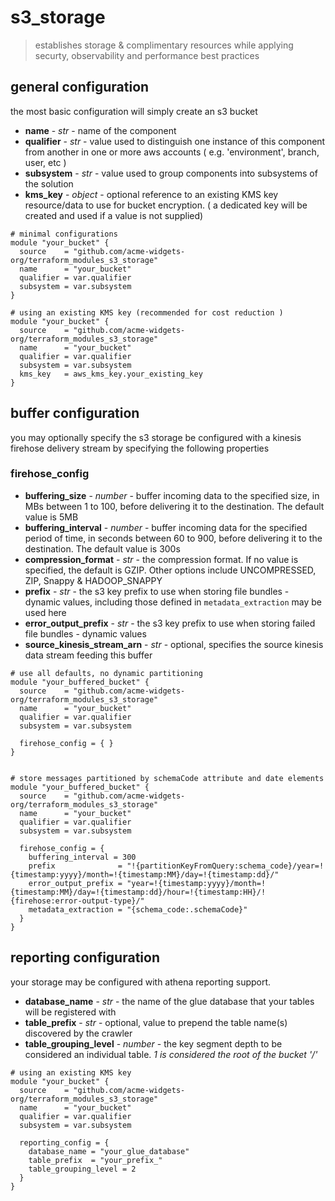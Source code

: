 # s3_storage

> establishes storage & complimentary resources while applying securty, observability and performance best practices


## general configuration

the most basic configuration will simply create an s3 bucket

- **name** - _str_ - name of the component
- **qualifier** - _str_ - value used to distinguish one instance of this component from another in one or more aws accounts ( e.g. 'environment', branch, user, etc )
- **subsystem** - _str_ - value used to group components into subsystems of the solution
- **kms_key** - _object_ - optional reference to an existing KMS key resource/data to use for bucket encryption. ( a dedicated key will be created and used if a value is not supplied)

```hcl
# minimal configurations
module "your_bucket" {
  source    = "github.com/acme-widgets-org/terraform_modules_s3_storage"
  name      = "your_bucket"
  qualifier = var.qualifier
  subsystem = var.subsystem
}

# using an existing KMS key (recommended for cost reduction )
module "your_bucket" {
  source    = "github.com/acme-widgets-org/terraform_modules_s3_storage"
  name      = "your_bucket"
  qualifier = var.qualifier
  subsystem = var.subsystem
  kms_key   = aws_kms_key.your_existing_key
}
```

## buffer configuration

you may optionally specify the s3 storage be configured with a kinesis firehose delivery stream by specifying the following properties

### firehose_config

- **buffering_size** - _number_ - buffer incoming data to the specified size, in MBs between 1 to 100, before delivering it to the destination. The default value is 5MB
- **buffering_interval** - _number_ - buffer incoming data for the specified period of time, in seconds between 60 to 900, before delivering it to the destination. The default value is 300s
- **compression_format** - _str_ - the compression format. If no value is specified, the default is GZIP. Other options include UNCOMPRESSED, ZIP, Snappy & HADOOP_SNAPPY
- **prefix** - _str_ - the s3 key prefix to use when storing file bundles - dynamic values, including those defined in `metadata_extraction` may be used here
- **error_output_prefix** - _str_ - the s3 key prefix to use when storing failed file bundles - dynamic values
- **source_kinesis_stream_arn** - _str_ - optional, specifies the source kinesis data stream feeding this buffer

```hcl
# use all defaults, no dynamic partitioning
module "your_buffered_bucket" {
  source    = "github.com/acme-widgets-org/terraform_modules_s3_storage"
  name      = "your_bucket"
  qualifier = var.qualifier
  subsystem = var.subsystem

  firehose_config = { }
}


# store messages partitioned by schemaCode attribute and date elements
module "your_buffered_bucket" {
  source    = "github.com/acme-widgets-org/terraform_modules_s3_storage"
  name      = "your_bucket"
  qualifier = var.qualifier
  subsystem = var.subsystem

  firehose_config = {
    buffering_interval = 300
    prefix              = "!{partitionKeyFromQuery:schema_code}/year=!{timestamp:yyyy}/month=!{timestamp:MM}/day=!{timestamp:dd}/"
    error_output_prefix = "year=!{timestamp:yyyy}/month=!{timestamp:MM}/day=!{timestamp:dd}/hour=!{timestamp:HH}/!{firehose:error-output-type}/"
    metadata_extraction = "{schema_code:.schemaCode}"
  }
}

```

## reporting configuration

your storage may be configured with athena reporting support.

- **database_name** - _str_ - the name of the glue database that your tables will be registered with
- **table_prefix** - _str_ - optional, value to prepend the table name(s) discovered by the crawler
- **table_grouping_level** - _number_ - the key segment depth to be considered an individual table. _1 is considered the root of the bucket '/'_

```hcl
# using an existing KMS key
module "your_bucket" {
  source    = "github.com/acme-widgets-org/terraform_modules_s3_storage"
  name      = "your_bucket"
  qualifier = var.qualifier
  subsystem = var.subsystem

  reporting_config = {
    database_name = "your_glue_database"
    table_prefix  = "your_prefix_"
    table_grouping_level = 2
  }
}
```
